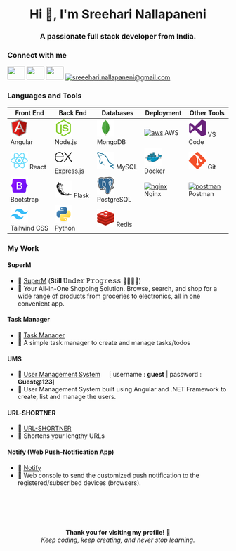 <h1 align="center">Hi 👋, I'm Sreehari Nallapaneni</h1>
<h3 align="center">A passionate full stack developer from India.</h3>


### Connect with me
[<img src="https://raw.githubusercontent.com/rahuldkjain/github-profile-readme-generator/master/src/images/icons/Social/hackerrank.svg" height="30" width="40">](https://www.hackerrank.com/r151149?hr_r=1)
[<img src="https://camo.githubusercontent.com/28bbd2596707954793abeff9eb24d343c1c78b7bf184b90294b4b190c6097a65/68747470733a2f2f63646e2e6a7364656c6976722e6e65742f6e706d2f73696d706c652d69636f6e7340332e302e312f69636f6e732f6c696e6b6564696e2e737667" height="30" width="40">](https://www.linkedin.com/in/sreehari-nallapaneni-0b1809161/)
[<img src="https://raw.githubusercontent.com/rahuldkjain/github-profile-readme-generator/master/src/images/icons/Social/instagram.svg" height="30" width="40">](https://www.instagram.com/sreehari_nallapaneni/)
[<img src="https://camo.githubusercontent.com/19865f7d347b6b06b2c705902ba4ded7a1941e9dd164b646fce17fe92b5559d0/68747470733a2f2f696d672e69636f6e73382e636f6d2f666c75656e63792f34382f3030303030302f6170706c652d6d61696c2e706e67" alt="sreeehari.nallapaneni@gmail.com" height="35" width="50">](mailto:sreeehari.nallapaneni@gmail.com)


### Languages and Tools
| Front End | Back End | Databases | Deployment | Other Tools |
|---|---|---|---|---|
| [<img src="https://raw.githubusercontent.com/devicons/devicon/master/icons/angularjs/angularjs-original.svg" alt="angular" width="40" height="40">](https://angular.io) Angular | [<img src="https://raw.githubusercontent.com/devicons/devicon/master/icons/nodejs/nodejs-original.svg" alt="nodejs" width="40" height="40">](https://nodejs.org) Node.js | [<img src="https://raw.githubusercontent.com/devicons/devicon/master/icons/mongodb/mongodb-original.svg" alt="mongodb" width="40" height="40">](https://www.mongodb.com/) MongoDB | [<img src="https://www.vectorlogo.zone/logos/amazon_aws/amazon_aws-icon.svg" alt="aws" width="40" height="40">](https://aws.amazon.com/) AWS | [<img src="https://raw.githubusercontent.com/devicons/devicon/master/icons/visualstudio/visualstudio-plain.svg" alt="vscode" width="40" height="40">](https://code.visualstudio.com/) VS Code |
| [<img src="https://raw.githubusercontent.com/devicons/devicon/master/icons/react/react-original.svg" alt="react" width="40" height="40">](https://reactjs.org) React | [<img src="https://raw.githubusercontent.com/devicons/devicon/master/icons/express/express-original.svg" alt="express" width="40" height="40">](https://expressjs.com) Express.js | [<img src="https://raw.githubusercontent.com/devicons/devicon/master/icons/mysql/mysql-original.svg" alt="mysql" width="40" height="40">](https://www.mysql.com/) MySQL | [<img src="https://raw.githubusercontent.com/devicons/devicon/master/icons/docker/docker-original.svg" alt="docker" width="40" height="40">](https://www.docker.com/) Docker | [<img src="https://raw.githubusercontent.com/devicons/devicon/master/icons/git/git-original.svg" alt="git" width="40" height="40">](https://git-scm.com/) Git |
| [<img src="https://raw.githubusercontent.com/devicons/devicon/master/icons/bootstrap/bootstrap-original.svg" alt="bootstrap" width="40" height="40">](https://getbootstrap.com) Bootstrap | [<img src="https://raw.githubusercontent.com/devicons/devicon/master/icons/flask/flask-original.svg" alt="flask" width="40" height="40">](https://flask.palletsprojects.com/) Flask | [<img src="https://raw.githubusercontent.com/devicons/devicon/master/icons/postgresql/postgresql-original.svg" alt="postgresql" width="40" height="40">](https://www.postgresql.org/) PostgreSQL | [<img src="https://www.vectorlogo.zone/logos/nginx/nginx-icon.svg" alt="nginx" width="40" height="40">](https://nginx.org/) Nginx | [<img src="https://www.vectorlogo.zone/logos/getpostman/getpostman-icon.svg" alt="postman" width="40" height="40">](https://www.getpostman.com/) Postman |
| [<img src="https://raw.githubusercontent.com/devicons/devicon/master/icons/tailwindcss/tailwindcss-plain.svg" alt="tailwind" width="40" height="40">](https://tailwindcss.com) Tailwind CSS | [<img src="https://raw.githubusercontent.com/devicons/devicon/master/icons/python/python-original.svg" alt="python" width="40" height="40">](https://www.python.org) Python | [<img src="https://raw.githubusercontent.com/devicons/devicon/master/icons/redis/redis-original.svg" alt="redis" width="40" height="40">](https://redis.io) Redis |  |  |
</table>

### My Work

#### SuperM
- 🚀 [SuperM](https://nallapaneni-sreehari.github.io/super-m/) (**Still 𝚄𝚗𝚍𝚎𝚛 𝙿𝚛𝚘𝚐𝚛𝚎𝚜𝚜** 🚧🔨👷‍♀️)
- 📝 Your All-in-One Shopping Solution. Browse, search, and shop for a wide range of products from groceries to electronics, all in one convenient app.

#### Task Manager
- 🚀 [Task Manager](https://nallapaneni-sreehari.github.io/task-manager-pages)
- 📝 A simple task manager to create and manage tasks/todos

#### UMS
- 🚀 [User Management System](https://user-management-system-v2.vercel.app/login) &nbsp;&nbsp;&nbsp; [ username : **guest** | password : **Guest@123**]
- 📝 User Management System built using Angular and .NET Framework to create, list and manage the users.

#### URL-SHORTNER
- 🚀 [URL-SHORTNER](https://url-shortner-149.herokuapp.com/)
- 📝 Shortens your lengthy URLs

#### Notify (Web Push-Notification App)
- 🚀 [Notify](https://push-notifications-149.herokuapp.com/)
- 📝 Web console to send the customized push notification to the registered/subscribed devices (browsers).


<br><br>
---

<p align="center">
  <b>Thank you for visiting my profile!</b> 🙌<br>
  <i>Keep coding, keep creating, and never stop learning.</i>
</p>
